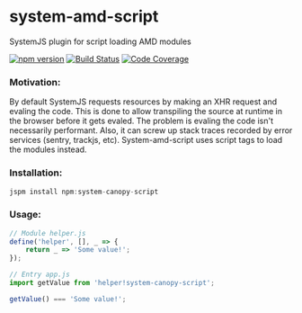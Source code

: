 # system-amd-script
SystemJS plugin for script loading AMD modules

[![npm version](https://img.shields.io/npm/v/system-amd-script.svg?style=flat-square)](https://www.npmjs.org/package/system-amd-script)
[![Build Status](https://img.shields.io/travis/CanopyTax/system-amd-script.svg?style=flat-square)](https://travis-ci.org/CanopyTax/system-amd-script)
[![Code Coverage](https://img.shields.io/codecov/c/github/CanopyTax/system-amd-script.svg?style=flat-square)](https://codecov.io/github/CanopyTax/system-amd-script)

### Motivation:
By default SystemJS requests resources by making an XHR request and
evaling the code. This is done to allow transpiling the source at runtime
in the browser before it gets evaled. The problem is evaling the code
isn't necessarily performant. Also, it can screw up stack traces
recorded by error services (sentry, trackjs, etc). System-amd-script
uses script tags to load the modules instead.

### Installation:

```js
jspm install npm:system-canopy-script
```

### Usage:

```js
// Module helper.js
define('helper', [], _ => {
	return _ => 'Some value!';
});

// Entry app.js
import getValue from 'helper!system-canopy-script';

getValue() === 'Some value!';
```
